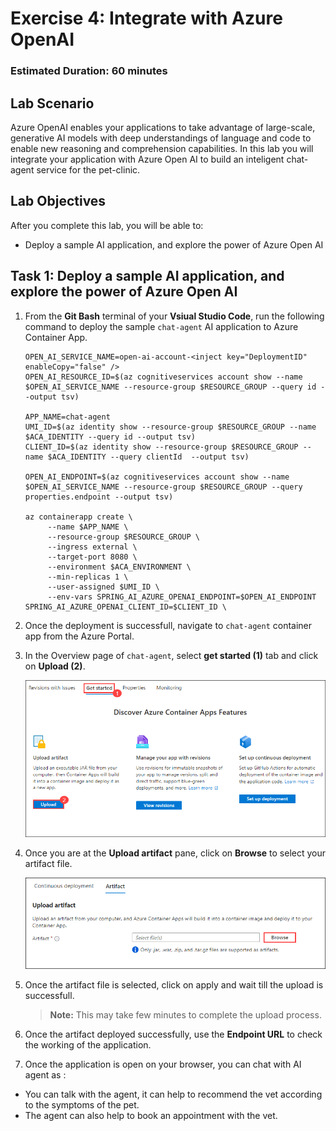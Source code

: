 # Exercise 4: Integrate with Azure OpenAI

### Estimated Duration: 60 minutes

## Lab Scenario

Azure OpenAI enables your applications to take advantage of large-scale, generative AI models with deep understandings of language and code to enable new reasoning and comprehension capabilities. In this lab you will integrate your application with Azure Open AI to build an inteligent chat-agent service for the pet-clinic.

## Lab Objectives

After you complete this lab, you will be able to:

 - Deploy a sample AI application, and explore the power of Azure Open AI

## Task 1: Deploy a sample AI application, and explore the power of Azure Open AI

1. From the **Git Bash** terminal of your **Vsiual Studio Code**, run the following command to deploy the sample `chat-agent` AI application to Azure Container App.

   ```
   OPEN_AI_SERVICE_NAME=open-ai-account-<inject key="DeploymentID" enableCopy="false" />
   OPEN_AI_RESOURCE_ID=$(az cognitiveservices account show --name $OPEN_AI_SERVICE_NAME --resource-group $RESOURCE_GROUP --query id --output tsv)

   APP_NAME=chat-agent
   UMI_ID=$(az identity show --resource-group $RESOURCE_GROUP --name $ACA_IDENTITY --query id --output tsv)
   CLIENT_ID=$(az identity show --resource-group $RESOURCE_GROUP --name $ACA_IDENTITY --query clientId  --output tsv)
   
   OPEN_AI_ENDPOINT=$(az cognitiveservices account show --name $OPEN_AI_SERVICE_NAME --resource-group $RESOURCE_GROUP --query properties.endpoint --output tsv)

   az containerapp create \
        --name $APP_NAME \
        --resource-group $RESOURCE_GROUP \
        --ingress external \
        --target-port 8080 \
        --environment $ACA_ENVIRONMENT \
        --min-replicas 1 \
        --user-assigned $UMI_ID \
        --env-vars SPRING_AI_AZURE_OPENAI_ENDPOINT=$OPEN_AI_ENDPOINT SPRING_AI_AZURE_OPENAI_CLIENT_ID=$CLIENT_ID \
   ```

1. Once the deployment is successfull, navigate to `chat-agent` container app from the Azure Portal.

1. In the Overview page of `chat-agent`, select **get started (1)** tab and click on **Upload (2)**.

   ![](./media/ex1img11.png)

1. Once you are at the **Upload artifact** pane, click on **Browse** to select your artifact file.

   ![](./media/ex1img12.png)

1. Once the artifact file is selected, click on apply and wait till the upload is successfull.

   >**Note:** This may take few minutes to complete the upload process.

1. Once the artifact deployed successfully, use the **Endpoint URL** to check the working of the application.

1. Once the application is open on your browser, you can chat with AI agent as :

  - You can talk with the agent, it can help to recommend the vet according to the symptoms of the pet.
  - The agent can also help to book an appointment with the vet.
